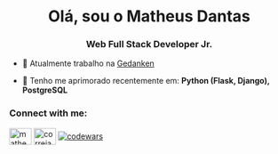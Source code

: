 <h1 align="center">Olá, sou o Matheus Dantas</h1>
<h3 align="center">Web Full Stack Developer Jr.</h3>

- 🔭 Atualmente trabalho na [Gedanken](https://gedanken.com.br/)

- 🌱 Tenho me aprimorado recentemente em: **Python (Flask, Django), PostgreSQL**

<h3 align="left">Connect with me:</h3>
<p align="left">
<a href="https://linkedin.com/in/matheudantas" target="blank"><img align="center" src="https://raw.githubusercontent.com/rahuldkjain/github-profile-readme-generator/master/src/images/icons/Social/linked-in-alt.svg" alt="matheudantas" height="30" width="40" /></a>
<a href="https://www.hackerrank.com/correia_dantas" target="blank"><img align="center" src="https://raw.githubusercontent.com/rahuldkjain/github-profile-readme-generator/master/src/images/icons/Social/hackerrank.svg" alt="correia_dantas" height="30" width="40" /></a>
<a href="https://www.codewars.com/users/matheudantas/badges/large" target="blank"><img align="center" src="https://www.codewars.com/users/matheudantas/badges/large" alt="codewars" /></a>
</p>
